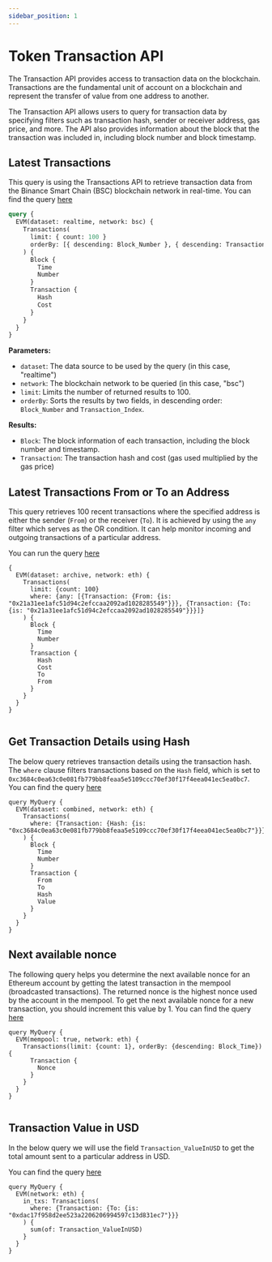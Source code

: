 ```yaml
---
sidebar_position: 1
---
```


# Token Transaction API

The Transaction API provides access to transaction data on the blockchain. Transactions are the fundamental unit of account on a blockchain and represent the transfer of value from one address to another.

The Transaction API allows users to query for transaction data by specifying filters such as transaction hash, sender or receiver address, gas price, and more. The API also provides information about the block that the transaction was included in, including block number and block timestamp.

## Latest Transactions

This query is using the Transactions API to retrieve transaction data from the Binance Smart Chain (BSC) blockchain network in real-time.
You can find the query [here](https://graphql.bitquery.io/ide/Last-transactions-with-cost)

```graphql
query {
  EVM(dataset: realtime, network: bsc) {
    Transactions(
      limit: { count: 100 }
      orderBy: [{ descending: Block_Number }, { descending: Transaction_Index }]
    ) {
      Block {
        Time
        Number
      }
      Transaction {
        Hash
        Cost
      }
    }
  }
}
```

**Parameters:**

- `dataset`: The data source to be used by the query (in this case, "realtime")
- `network`: The blockchain network to be queried (in this case, "bsc")
- `limit`: Limits the number of returned results to 100.
- `orderBy`: Sorts the results by two fields, in descending order: `Block_Number` and `Transaction_Index`.

**Results:**

- `Block`: The block information of each transaction, including the block number and timestamp.
- `Transaction`: The transaction hash and cost (gas used multiplied by the gas price)

## Latest Transactions From or To an Address

This query retrieves 100 recent transactions where the specified address is either the sender (`From`) or the receiver (`To`). It is achieved by using the `any` filter which serves as the OR condition. It can help monitor incoming and outgoing transactions of a particular address.

You can run the query [here](https://ide.bitquery.io/Latest-Transactions-fromto-address)

```
{
  EVM(dataset: archive, network: eth) {
    Transactions(
      limit: {count: 100}
      where: {any: [{Transaction: {From: {is: "0x21a31ee1afc51d94c2efccaa2092ad1028285549"}}}, {Transaction: {To: {is: "0x21a31ee1afc51d94c2efccaa2092ad1028285549"}}}]}
    ) {
      Block {
        Time
        Number
      }
      Transaction {
        Hash
        Cost
        To
        From
      }
    }
  }
}


```

## Get Transaction Details using Hash

The below query retrieves transaction details using the transaction hash. The `where` clause filters transactions based on the `Hash` field, which is set to `0xc3684c0ea63c0e081fb779bb8feaa5e5109ccc70ef30f17f4eea041ec5ea0bc7`.
You can find the query [here](https://ide.bitquery.io/Get-a-transaction-by-hash)

```
query MyQuery {
  EVM(dataset: combined, network: eth) {
    Transactions(
      where: {Transaction: {Hash: {is: "0xc3684c0ea63c0e081fb779bb8feaa5e5109ccc70ef30f17f4eea041ec5ea0bc7"}}}
    ) {
      Block {
        Time
        Number
      }
      Transaction {
        From
        To
        Hash
        Value
      }
    }
  }
}

```

## Next available nonce

The following query helps you determine the next available nonce for an Ethereum account by getting the latest transaction in the mempool (broadcasted transactions). The returned nonce is the highest nonce used by the account in the mempool. To get the next available nonce for a new transaction, you should increment this value by 1.
You can find the query [here](https://ide.bitquery.io/get-next-available-nonce)

```
query MyQuery {
  EVM(mempool: true, network: eth) {
    Transactions(limit: {count: 1}, orderBy: {descending: Block_Time}) {
      Transaction {
        Nonce
      }
    }
  }
}


```

## Transaction Value in USD

In the below query we will use the field `Transaction_ValueInUSD` to get the total amount sent to a particular address in USD.

You can find the query [here](https://ide.bitquery.io/Transaction-value-in-USD)

```
query MyQuery {
  EVM(network: eth) {
    in_txs: Transactions(
      where: {Transaction: {To: {is: "0xdac17f958d2ee523a2206206994597c13d831ec7"}}}
    ) {
      sum(of: Transaction_ValueInUSD)
    }
  }
}

```
